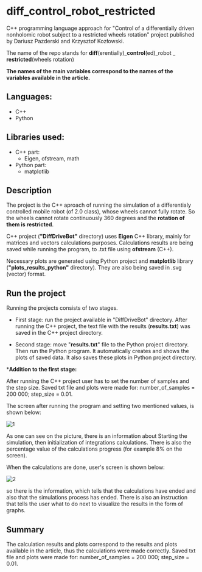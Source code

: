 # diff_control_robot_restricted


C++ programming language approach for "Control of a differentially driven nonholomic robot subject to a restricted wheels rotation" project published by Dariusz Pazderski and Krzysztof Kozłowski.

The name of the repo stands for **diff**(erentially)_**control**(ed)_robot _ **restricted**(wheels rotation)

**The names of the main variables correspond to the names of the variables available in the article.**

## Languages:
- C++
- Python

## Libraries used:
- C++ part: 
   - Eigen, ofstream, math
- Python part:
    - matplotlib

## Description

The project is the C++ aproach of running the simulation of a differentialy controlled mobile robot (of 2.0 class), whose wheels cannot fully rotate. So the wheels cannot rotate continuously 360 degrees and the **rotation of them is restricted**.

C++ project (**"DiffDriveBot"** directory) uses **Eigen** C++ library, mainly for matrices and vectors calculations purposes.
Calculations results are being saved while running the program, to .txt file using **ofstream** (C++). 

Necessary plots are generated using Python project and **matplotlib** library (**"plots_results_python"** directory). They are also being saved in .svg (vector) format.

## Run the project

Running the projects consists of two stages. 
- First stage: run the project available in "DiffDriveBot" directory. After running the C++ project, the text file with the results (**results.txt**) was saved in the C++ project directory.

- Second stage: move "**results.txt**" file to the Python project directory. Then run the Python program. It automatically creates and shows the plots of saved data. It also saves these plots in Python project directory.


***Addition to the first stage:**

After running the  C++ project user has to set the number of samples and the step size. 
Saved txt file and plots were made for: number_of_samples = 200 000; step_size = 0.01.

The screen after running the program and setting two mentioned values, is shown below:

![1](https://user-images.githubusercontent.com/63510085/120474058-00c89700-c3a8-11eb-8087-38f83fffbcf3.png)

As one can see on the picture, there is an information about Starting the simulation, then initialization of integrations calculations. There is also the percentage value of the calculations progress (for example 8% on the screen).

When the calculations are done, user's screen is shown below:

![2](https://user-images.githubusercontent.com/63510085/120474609-b267c800-c3a8-11eb-9d37-57bf78f36e59.png)

so there is the information, which tells that the calculations have ended and also that the simulations process has ended.
There is also an instruction that tells the user what to do next to visualize the results in the form of graphs.

## Summary

The calculation results and plots correspond to the results and plots available in the article, thus the calculations were made correctly.
Saved txt file and plots were made for: number_of_samples = 200 000; step_size = 0.01.

